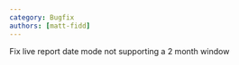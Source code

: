 ```yaml
---
category: Bugfix
authors: [matt-fidd]
---
```


Fix live report date mode not supporting a 2 month window
